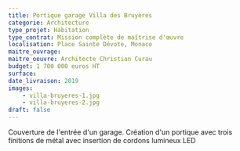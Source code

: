 ```yaml
---
title: Portique garage Villa des Bruyères
categorie: Architecture
type_projet: Habitation
type_contrat: Mission complète de maîtrise d'œuvre
localisation: Place Sainte Dévote, Monaco
maitre_ouvrage:
maitre_oeuvre: Architecte Christian Curau
budget: 1 700 000 euros HT
surface:
date_livraison: 2019
images:
    - villa-bruyeres-1.jpg
    - villa-bruyeres-2.jpg
draft: false
---
```

Couverture de l'entrée d'un garage. Création d'un portique avec trois finitions de métal avec insertion de cordons lumineux LED